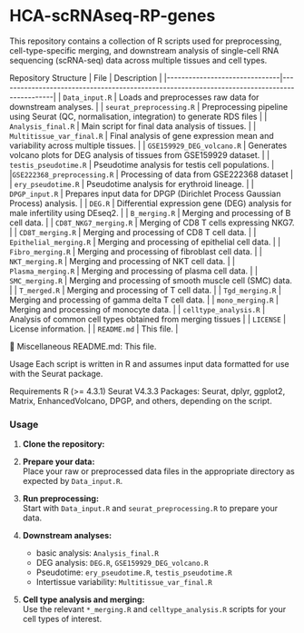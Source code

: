 # HCA-scRNAseq-RP-genes
This repository contains a collection of R scripts used for preprocessing, cell-type-specific merging, and downstream analysis of single-cell RNA sequencing (scRNA-seq) data across multiple tissues and cell types.

Repository Structure
| File                          | Description                                                                                 |
|-------------------------------|---------------------------------------------------------------------------------------------|
| `Data_input.R`                | Loads and preprocesses raw data for downstream analyses.                                    |
| `seurat_preprocessing.R`      | Preprocessing pipeline using Seurat (QC, normalisation, integration) to generate RDS files  |
| `Analysis_final.R`            | Main script for final data analysis of tissues.                                             |
| `Multitissue_var_final.R`     | Final analysis of gene expression mean and variability across multiple tissues.             |
| `GSE159929_DEG_volcano.R`     | Generates volcano plots for DEG analysis of tissues from GSE159929 dataset.                 |
| `testis_pseudotime.R`         | Pseudotime analysis for testis cell populations.                                            |
|`GSE222368_preprocessing.R`    | Processing of data from GSE222368 dataset                                                   |
| `ery_pseudotime.R`            | Pseudotime analysis for erythroid lineage.                                                  |
| `DPGP_input.R`                | Prepares input data for DPGP (Dirichlet Process Gaussian Process) analysis.                 |
| `DEG.R`                       | Differential expression gene (DEG) analysis for male infertility using DEseq2.              |
| `B_merging.R`                 | Merging and processing of B cell data.                                                      |
| `CD8T_NKG7_merging.R`         | Merging of CD8 T cells expressing NKG7.                                                     |
| `CD8T_merging.R`              | Merging and processing of CD8 T cell data.                                                  |
| `Epithelial_merging.R`        | Merging and processing of epithelial cell data.                                             |
| `Fibro_merging.R`             | Merging and processing of fibroblast cell data.                                             |
| `NKT_merging.R`               | Merging and processing of NKT cell data.                                                    |
| `Plasma_merging.R`            | Merging and processing of plasma cell data.                                                 |
| `SMC_merging.R`               | Merging and processing of smooth muscle cell (SMC) data.                                    |
| `T_merged.R`                  | Merging and processing of T cell data.                                                      |
| `Tgd_merging.R`               | Merging and processing of gamma delta T cell data.                                          |
| `mono_merging.R`              | Merging and processing of monocyte data.                                                    |
| `celltype_analysis.R`         | Analysis of common cell types obtained from merging tissues                                 |
| `LICENSE`                     | License information.                                                                        |
| `README.md`                   | This file.                                                                                  |


🧾 Miscellaneous
README.md: This file.

Usage
Each script is written in R and assumes input data formatted for use with the Seurat package. 

Requirements
R (>= 4.3.1)
Seurat V4.3.3
Packages: Seurat, dplyr, ggplot2, Matrix, EnhancedVolcano, DPGP, and others, depending on the script.


### Usage

1. **Clone the repository:**
   
2. **Prepare your data:**  
   Place your raw or preprocessed data files in the appropriate directory as expected by `Data_input.R`.

3. **Run preprocessing:**  
   Start with  `Data_input.R` and `seurat_preprocessing.R` to prepare your data.

4. **Downstream analyses:**  
   - basic analysis: `Analysis_final.R` 
   - DEG analysis: `DEG.R`, `GSE159929_DEG_volcano.R`
   - Pseudotime: `ery_pseudotime.R`, `testis_pseudotime.R`
   - Intertissue variability: `Multitissue_var_final.R`

5. **Cell type analysis and merging:**  
   Use the relevant `*_merging.R` and `celltype_analysis.R` scripts for your cell types of interest.







